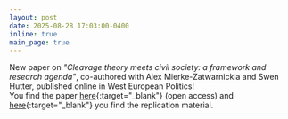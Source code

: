 ```yaml
---
layout: post
date: 2025-08-28 17:03:00-0400
inline: true
main_page: true
---
```


New paper on <i>"Cleavage theory meets civil society: a framework and research agenda"</i>, co-authored with Alex Mierke-Zatwarnickia and Swen Hutter, published online in West European Politics!
<br>
You find the paper [here](https://www.tandfonline.com/doi/full/10.1080/01402382.2025.2543136){:target="\_blank"} (open access) and [here](https://doi.org/10.7910/DVN/WT9LMT){:target="\_blank"} you find the replication material.
